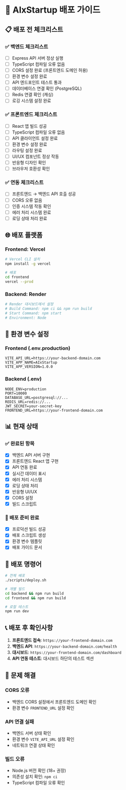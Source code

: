 # 🚀 AIxStartup 배포 가이드

## 📋 배포 전 체크리스트

### ✅ 백엔드 체크리스트
- [ ] Express API 서버 정상 실행
- [ ] TypeScript 컴파일 오류 없음
- [ ] CORS 설정 완료 (프론트엔드 도메인 허용)
- [ ] 환경 변수 설정 완료
- [ ] API 엔드포인트 테스트 통과
- [ ] 데이터베이스 연결 확인 (PostgreSQL)
- [ ] Redis 연결 확인 (캐싱)
- [ ] 로깅 시스템 설정 완료

### ✅ 프론트엔드 체크리스트
- [ ] React 앱 빌드 성공
- [ ] TypeScript 컴파일 오류 없음
- [ ] API 클라이언트 설정 완료
- [ ] 환경 변수 설정 완료
- [ ] 라우팅 설정 완료
- [ ] UI/UX 컴포넌트 정상 작동
- [ ] 반응형 디자인 확인
- [ ] 브라우저 호환성 확인

### ✅ 연동 체크리스트
- [ ] 프론트엔드 → 백엔드 API 호출 성공
- [ ] CORS 오류 없음
- [ ] 인증 시스템 작동 확인
- [ ] 에러 처리 시스템 완료
- [ ] 로딩 상태 처리 완료

## 🌐 배포 플랫폼

### Frontend: Vercel
```bash
# Vercel CLI 설치
npm install -g vercel

# 배포
cd frontend
vercel --prod
```

### Backend: Render
```bash
# Render 대시보드에서 설정
# Build Command: npm ci && npm run build
# Start Command: npm start
# Environment: Node
```

## 🔧 환경 변수 설정

### Frontend (.env.production)
```env
VITE_API_URL=https://your-backend-domain.com
VITE_APP_NAME=AIxStartup
VITE_APP_VERSION=1.0.0
```

### Backend (.env)
```env
NODE_ENV=production
PORT=10000
DATABASE_URL=postgresql://...
REDIS_URL=redis://...
JWT_SECRET=your-secret-key
FRONTEND_URL=https://your-frontend-domain.com
```

## 📊 현재 상태

### ✅ 완료된 항목
- [x] 백엔드 API 서버 구현
- [x] 프론트엔드 React 앱 구현
- [x] API 연동 완료
- [x] 실시간 데이터 표시
- [x] 에러 처리 시스템
- [x] 로딩 상태 처리
- [x] 반응형 UI/UX
- [x] CORS 설정
- [x] 빌드 스크립트

### 🔄 배포 준비 완료
- [x] 프로덕션 빌드 성공
- [x] 배포 스크립트 생성
- [x] 환경 변수 템플릿
- [x] 배포 가이드 문서

## 🎯 배포 명령어

```bash
# 전체 배포
./scripts/deploy.sh

# 개별 빌드
cd backend && npm run build
cd frontend && npm run build

# 로컬 테스트
npm run dev
```

## 📞 배포 후 확인사항

1. **프론트엔드 접속**: `https://your-frontend-domain.com`
2. **백엔드 API**: `https://your-backend-domain.com/health`
3. **대시보드**: `https://your-frontend-domain.com/dashboard`
4. **API 연동 테스트**: 대시보드 하단의 테스트 섹션

## 🚨 문제 해결

### CORS 오류
- 백엔드 CORS 설정에서 프론트엔드 도메인 확인
- 환경 변수 `FRONTEND_URL` 설정 확인

### API 연결 실패
- 백엔드 서버 상태 확인
- 환경 변수 `VITE_API_URL` 설정 확인
- 네트워크 연결 상태 확인

### 빌드 오류
- Node.js 버전 확인 (18+ 권장)
- 의존성 설치 확인: `npm ci`
- TypeScript 컴파일 오류 확인
